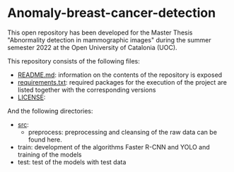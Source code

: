 # Anomaly-breast-cancer-detection

This open repository has been developed for the Master Thesis "Abnormality detection in mammographic images" during the summer semester 2022 at the Open University of Catalonia (UOC). 

This repository consists of the following files:

* [README.md](https://github.com/cfont03/Anomaly-breast-cancer-detection/blob/main/README.md): information on the contents of the repository is exposed
* [requirements.txt](https://github.com/cfont03/Anomaly-breast-cancer-detection/blob/main/requirements.txt): required packages for the execution of the project are listed together with the corresponding versions
* [LICENSE](https://github.com/cfont03/Anomaly-breast-cancer-detection/blob/main/LICENSE): 

And the following directories:
* [src](https://github.com/cfont03/Anomaly-breast-cancer-detection/tree/main/src): 
    * preprocess: preprocessing and cleansing of the raw data can be found here. 
* train: development of the algorithms Faster R-CNN and YOLO and training of the models
* test: test of the models with test data
